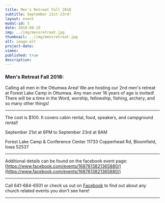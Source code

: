 ```yaml
---
title: Men's Retreat Fall 2018
subtitle: September 21st-23rd!
layout: event
modal-id: 3
date: 2018-08-19
img: ../img/mensretreat.jpg
thumbnail: ../img/mensretreat.jpg
alt: image-alt
project-date:
vimeo:
published: true
description:
---
```


### Men's Retreat Fall 2018:

Calling all men in the Ottumwa Area! We are hosting our 2nd men's retreat at Forest Lake Camp in Ottumwa.
Any man over 16 years of age is invited! There will be a time in the Word, worship, fellowship, fishing, archery, and so many other things!

---

The cost is $100. It covers cabin rental, food, speakers, and campground rental!

September 21st at 6PM to September 23rd at 8AM

Forest Lake Camp & Conference Center
11733 Copperhead Rd, Bloomfield, Iowa 52537

---

Additional details can be found on the facebook event page: [https://www.facebook.com/events/1687613821365880/](https://www.facebook.com/events/1687613821365880/)


-----

Call 641-684-6501 or check us out on <a href="https://www.facebook.com/FirstChurchOfTheOpenBibleOfOttumwa/" target="_blank">Facebook</a> to find out about any church related events you don't see here!

------
